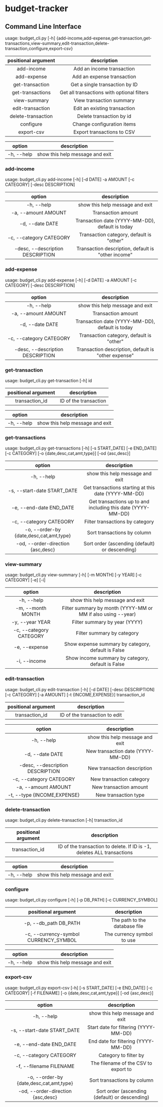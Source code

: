 # budget-tracker

## Command Line Interface

usage: budget_cli.py [-h] {add-income,add-expense,get-transaction,get-transactions,view-summary,edit-transaction,delete-transaction,configure,export-csv}

| positional argument |                description                 |
| :-----------------: | :----------------------------------------: |
|     add-income      |         Add an income transaction          |
|     add-expense     |         Add an expense transaction         |
|   get-transaction   |       Get a single transaction by ID       |
|  get-transactions   | Get all transactions with optional filters |
|    view-summary     |          View transaction summary          |
|  edit-transaction   |        Edit an existing transaction        |
| delete-transaction  |          Delete transaction by id          |
|      configure      |         Change configuration items         |
|     export-csv      |         Export transactions to CSV         |

|   option   |           description           |
| :--------: | :-----------------------------: |
| -h, --help | show this help message and exit |

### add-income

usage: budget_cli.py add-income [-h] [-d DATE] -a AMOUNT [-c CATEGORY] [-desc DESCRIPTION]

|              option              |                    description                     |
| :------------------------------: | :------------------------------------------------: |
|            -h, --help            |          show this help message and exit           |
|       -a, --amount AMOUNT        |                 Transaction amount                 |
|         -d, --date DATE          |  Transaction date (YYYY-MM-DD), default is today   |
|     -c, --category CATEGORY      |      Transaction category, default is "other"      |
| -desc, --description DESCRIPTION | Transaction description, default is "other income" |

### add-expense

usage: budget_cli.py add-expense [-h] [-d DATE] -a AMOUNT [-c CATEGORY] [-desc DESCRIPTION]

|              option              |                     description                     |
| :------------------------------: | :-------------------------------------------------: |
|            -h, --help            |           show this help message and exit           |
|       -a, --amount AMOUNT        |                 Transaction amount                  |
|         -d, --date DATE          |   Transaction date (YYYY-MM-DD), default is today   |
|     -c, --category CATEGORY      |      Transaction category, default is "other"       |
| -desc, --description DESCRIPTION | Transaction description, default is "other expense" |

### get-transaction

usage: budget_cli.py get-transaction [-h] id

| positional argument |      description      |
| :-----------------: | :-------------------: |
|   transaction_id    | ID of the transaction |

|   option   |           description           |
| :--------: | :-----------------------------: |
| -h, --help | show this help message and exit |

### get-transactions

usage: budget_cli.py get-transactions [-h] [-s START_DATE] [-e END_DATE] [-c CATEGORY] [-o {date,desc,cat,amt,type}] [-od {asc,desc}]

|                 option                  |                         description                         |
| :-------------------------------------: | :---------------------------------------------------------: |
|               -h, --help                |               show this help message and exit               |
|       -s, --start-date START_DATE       |     Get transactions starting at this date (YYYY-MM-DD)     |
|         -e, --end-date END_DATE         | Get transactions up to and including this date (YYYY-MM-DD) |
|         -c, --category CATEGORY         |               Filter transactions by category               |
| -o, --order-by {date,desc,cat,amt,type} |                 Sort transactions by column                 |
|    -od, --order-direction {asc,desc}    |       Sort order (ascending (default) or descending)        |

### view-summary

usage: budget_cli.py view-summary [-h] [-m MONTH] [-y YEAR] [-c CATEGORY] [-e] [-i]

|         option          |                         description                          |
| :---------------------: | :----------------------------------------------------------: |
|       -h, --help        |               show this help message and exit                |
|    -m, --month MONTH    | Filter summary by month (YYYY-MM or MM if also using --year) |
|     -y, --year YEAR     |                Filter summary by year (YYYY)                 |
| -c, --category CATEGORY |                  Filter summary by category                  |
|      -e, --expense      |      Show expense summary by category, default is False      |
|      -i, --income       |      Show income summary by category, default is False       |

### edit-transaction

usage: budget_cli.py edit-transaction [-h] [-d DATE] [-desc DESCRIPTION] [-c CATEGORY] [-a AMOUNT] [-t {INCOME,EXPENSE}] transaction_id

| positional argument |          description          |
| :-----------------: | :---------------------------: |
|   transaction_id    | ID of the transaction to edit |

|              option              |            description            |
| :------------------------------: | :-------------------------------: |
|            -h, --help            |  show this help message and exit  |
|         -d, --date DATE          | New transaction date (YYYY-MM-DD) |
| -desc, --description DESCRIPTION |    New transaction description    |
|     -c, --category CATEGORY      |     New transaction category      |
|       -a, --amount AMOUNT        |      New transaction amount       |
|   -t, --type {INCOME,EXPENSE}    |       New transaction type        |

### delete-transaction

usage: budget_cli.py delete-transaction [-h] transaction_id

| positional argument |                              description                               |
| :-----------------: | :--------------------------------------------------------------------: |
|   transaction_id    | ID of the transaction to delete. If ID is -1, deletes ALL transactions |

|   option   |           description           |
| :--------: | :-----------------------------: |
| -h, --help | show this help message and exit |

### configure

usage: budget_cli.py configure [-h] [-p DB_PATH] [-c CURRENCY_SYMBOL]

|          positional argument          |          description          |
| :-----------------------------------: | :---------------------------: |
|         -p, --db_path DB_PATH         | The path to the database file |
| -c, --currency-symbol CURRENCY_SYMBOL |  The currency symbol to use   |

|   option   |           description           |
| :--------: | :-----------------------------: |
| -h, --help | show this help message and exit |

### export-csv

usage: budget_cli.py export-csv [-h] [-s START_DATE] [-e END_DATE] [-c CATEGORY] [-f FILENAME] [-o {date,desc,cat,amt,type}] [-od {asc,desc}]

|                 option                  |                  description                   |
| :-------------------------------------: | :--------------------------------------------: |
|               -h, --help                |        show this help message and exit         |
|       -s, --start-date START_DATE       |     Start date for filtering (YYYY-MM-DD)      |
|         -e, --end-date END_DATE         |      End date for filtering (YYYY-MM-DD)       |
|         -c, --category CATEGORY         |             Category to filter by              |
|         -f, --filename FILENAME         |      The filename of the CSV to export to      |
| -o, --order-by {date,desc,cat,amt,type} |          Sort transactions by column           |
|    -od, --order-direction {asc,desc}    | Sort order (ascending (default) or descending) |